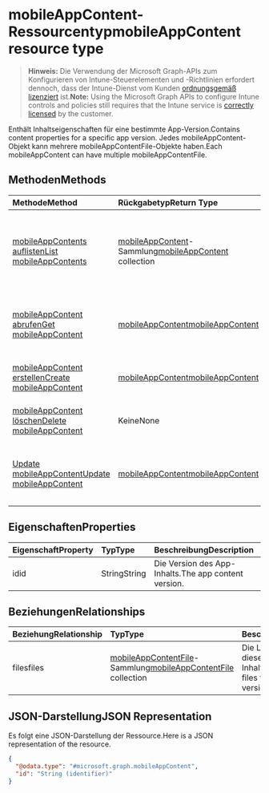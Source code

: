 # <a name="mobileappcontent-resource-type"></a><span data-ttu-id="30f7a-101">mobileAppContent-Ressourcentyp</span><span class="sxs-lookup"><span data-stu-id="30f7a-101">mobileAppContent resource type</span></span>

> <span data-ttu-id="30f7a-102">**Hinweis:** Die Verwendung der Microsoft Graph-APIs zum Konfigurieren von Intune-Steuerelementen und -Richtlinien erfordert dennoch, dass der Intune-Dienst vom Kunden [ordnungsgemäß lizenziert](https://go.microsoft.com/fwlink/?linkid=839381) ist.</span><span class="sxs-lookup"><span data-stu-id="30f7a-102">**Note:** Using the Microsoft Graph APIs to configure Intune controls and policies still requires that the Intune service is [correctly licensed](https://go.microsoft.com/fwlink/?linkid=839381) by the customer.</span></span>

<span data-ttu-id="30f7a-103">Enthält Inhaltseigenschaften für eine bestimmte App-Version.</span><span class="sxs-lookup"><span data-stu-id="30f7a-103">Contains content properties for a specific app version.</span></span> <span data-ttu-id="30f7a-104">Jedes mobileAppContent-Objekt kann mehrere mobileAppContentFile-Objekte haben.</span><span class="sxs-lookup"><span data-stu-id="30f7a-104">Each mobileAppContent can have multiple mobileAppContentFile.</span></span>
## <a name="methods"></a><span data-ttu-id="30f7a-105">Methoden</span><span class="sxs-lookup"><span data-stu-id="30f7a-105">Methods</span></span>
|<span data-ttu-id="30f7a-106">Methode</span><span class="sxs-lookup"><span data-stu-id="30f7a-106">Method</span></span>|<span data-ttu-id="30f7a-107">Rückgabetyp</span><span class="sxs-lookup"><span data-stu-id="30f7a-107">Return Type</span></span>|<span data-ttu-id="30f7a-108">Beschreibung</span><span class="sxs-lookup"><span data-stu-id="30f7a-108">Description</span></span>|
|:---|:---|:---|
|[<span data-ttu-id="30f7a-109">mobileAppContents auflisten</span><span class="sxs-lookup"><span data-stu-id="30f7a-109">List mobileAppContents</span></span>](../api/intune_apps_mobileappcontent_list.md)|<span data-ttu-id="30f7a-110">[mobileAppContent](../resources/intune_apps_mobileappcontent.md)-Sammlung</span><span class="sxs-lookup"><span data-stu-id="30f7a-110">[mobileAppContent](../resources/intune_apps_mobileappcontent.md) collection</span></span>|<span data-ttu-id="30f7a-111">Auflisten von Eigenschaften und Beziehungen der [mobileAppContent](../resources/intune_apps_mobileappcontent.md)-Objekte.</span><span class="sxs-lookup"><span data-stu-id="30f7a-111">List properties and relationships of the [mobileAppContent](../resources/intune_apps_mobileappcontent.md) objects.</span></span>|
|[<span data-ttu-id="30f7a-112">mobileAppContent abrufen</span><span class="sxs-lookup"><span data-stu-id="30f7a-112">Get mobileAppContent</span></span>](../api/intune_apps_mobileappcontent_get.md)|[<span data-ttu-id="30f7a-113">mobileAppContent</span><span class="sxs-lookup"><span data-stu-id="30f7a-113">mobileAppContent</span></span>](../resources/intune_apps_mobileappcontent.md)|<span data-ttu-id="30f7a-114">Lesen von Eigenschaften und Beziehungen des [mobileAppContent](../resources/intune_apps_mobileappcontent.md)-Objekts.</span><span class="sxs-lookup"><span data-stu-id="30f7a-114">Read properties and relationships of the [mobileAppContent](../resources/intune_apps_mobileappcontent.md) object.</span></span>|
|[<span data-ttu-id="30f7a-115">mobileAppContent erstellen</span><span class="sxs-lookup"><span data-stu-id="30f7a-115">Create mobileAppContent</span></span>](../api/intune_apps_mobileappcontent_create.md)|[<span data-ttu-id="30f7a-116">mobileAppContent</span><span class="sxs-lookup"><span data-stu-id="30f7a-116">mobileAppContent</span></span>](../resources/intune_apps_mobileappcontent.md)|<span data-ttu-id="30f7a-117">Erstellen eines neuen [mobileAppContent](../resources/intune_apps_mobileappcontent.md)-Objekts.</span><span class="sxs-lookup"><span data-stu-id="30f7a-117">Create a new [mobileAppContent](../resources/intune_apps_mobileappcontent.md) object.</span></span>|
|[<span data-ttu-id="30f7a-118">mobileAppContent löschen</span><span class="sxs-lookup"><span data-stu-id="30f7a-118">Delete mobileAppContent</span></span>](../api/intune_apps_mobileappcontent_delete.md)|<span data-ttu-id="30f7a-119">Keine</span><span class="sxs-lookup"><span data-stu-id="30f7a-119">None</span></span>|<span data-ttu-id="30f7a-120">Löscht eine [mobileAppContent](../resources/intune_apps_mobileappcontent.md)-Ressource.</span><span class="sxs-lookup"><span data-stu-id="30f7a-120">Deletes a [mobileAppContent](../resources/intune_apps_mobileappcontent.md).</span></span>|
|[<span data-ttu-id="30f7a-121">Update mobileAppContent</span><span class="sxs-lookup"><span data-stu-id="30f7a-121">Update mobileAppContent</span></span>](../api/intune_apps_mobileappcontent_update.md)|[<span data-ttu-id="30f7a-122">mobileAppContent</span><span class="sxs-lookup"><span data-stu-id="30f7a-122">mobileAppContent</span></span>](../resources/intune_apps_mobileappcontent.md)|<span data-ttu-id="30f7a-123">Aktualisieren der Eigenschaften eines [mobileAppContent](../resources/intune_apps_mobileappcontent.md)-Objekts.</span><span class="sxs-lookup"><span data-stu-id="30f7a-123">Update the properties of a [mobileAppContent](../resources/intune_apps_mobileappcontent.md) object.</span></span>|

## <a name="properties"></a><span data-ttu-id="30f7a-124">Eigenschaften</span><span class="sxs-lookup"><span data-stu-id="30f7a-124">Properties</span></span>
|<span data-ttu-id="30f7a-125">Eigenschaft</span><span class="sxs-lookup"><span data-stu-id="30f7a-125">Property</span></span>|<span data-ttu-id="30f7a-126">Typ</span><span class="sxs-lookup"><span data-stu-id="30f7a-126">Type</span></span>|<span data-ttu-id="30f7a-127">Beschreibung</span><span class="sxs-lookup"><span data-stu-id="30f7a-127">Description</span></span>|
|:---|:---|:---|
|<span data-ttu-id="30f7a-128">id</span><span class="sxs-lookup"><span data-stu-id="30f7a-128">id</span></span>|<span data-ttu-id="30f7a-129">String</span><span class="sxs-lookup"><span data-stu-id="30f7a-129">String</span></span>|<span data-ttu-id="30f7a-130">Die Version des App-Inhalts.</span><span class="sxs-lookup"><span data-stu-id="30f7a-130">The app content version.</span></span>|

## <a name="relationships"></a><span data-ttu-id="30f7a-131">Beziehungen</span><span class="sxs-lookup"><span data-stu-id="30f7a-131">Relationships</span></span>
|<span data-ttu-id="30f7a-132">Beziehung</span><span class="sxs-lookup"><span data-stu-id="30f7a-132">Relationship</span></span>|<span data-ttu-id="30f7a-133">Typ</span><span class="sxs-lookup"><span data-stu-id="30f7a-133">Type</span></span>|<span data-ttu-id="30f7a-134">Beschreibung</span><span class="sxs-lookup"><span data-stu-id="30f7a-134">Description</span></span>|
|:---|:---|:---|
|<span data-ttu-id="30f7a-135">files</span><span class="sxs-lookup"><span data-stu-id="30f7a-135">files</span></span>|<span data-ttu-id="30f7a-136">[mobileAppContentFile](../resources/intune_apps_mobileappcontentfile.md)-Sammlung</span><span class="sxs-lookup"><span data-stu-id="30f7a-136">[mobileAppContentFile](../resources/intune_apps_mobileappcontentfile.md) collection</span></span>|<span data-ttu-id="30f7a-137">Die Liste der Dateien für diese App-Inhaltsversion.</span><span class="sxs-lookup"><span data-stu-id="30f7a-137">The list of files for this app content version.</span></span>|

## <a name="json-representation"></a><span data-ttu-id="30f7a-138">JSON-Darstellung</span><span class="sxs-lookup"><span data-stu-id="30f7a-138">JSON Representation</span></span>
<span data-ttu-id="30f7a-139">Es folgt eine JSON-Darstellung der Ressource.</span><span class="sxs-lookup"><span data-stu-id="30f7a-139">Here is a JSON representation of the resource.</span></span>
<!-- {
  "blockType": "resource",
  "keyProperty": "id",
  "@odata.type": "microsoft.graph.mobileAppContent"
}
-->
``` json
{
  "@odata.type": "#microsoft.graph.mobileAppContent",
  "id": "String (identifier)"
}
```



